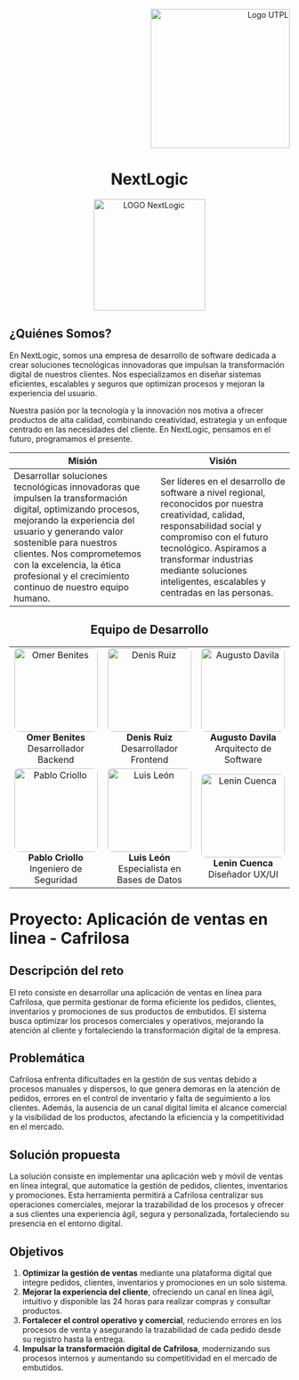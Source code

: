 <p align="right">
  <img src="https://i.postimg.cc/13qQdqZs/utpllogo.png" alt="Logo UTPL" width="250"/>
</p>

<h1 align="center"> NextLogic </center></h1>

<p align="center">
  <img width="200" alt="LOGO NextLogic" src="https://github.com/user-attachments/assets/86071dfe-2cb0-45e6-acb9-3e5f78afd156" />
</p>

## ¿Quiénes Somos?
En NextLogic, somos una empresa de desarrollo de software dedicada a crear soluciones tecnológicas innovadoras que impulsan la transformación digital de nuestros clientes. Nos especializamos en diseñar sistemas eficientes, escalables y seguros que optimizan procesos y mejoran la experiencia del usuario.

Nuestra pasión por la tecnología y la innovación nos motiva a ofrecer productos de alta calidad, combinando creatividad, estrategia y un enfoque centrado en las necesidades del cliente. En NextLogic, pensamos en el futuro, programamos el presente.

| **Misión** | **Visión** |
|--------------|---------------|
| Desarrollar soluciones tecnológicas innovadoras que impulsen la transformación digital, optimizando procesos, mejorando la experiencia del usuario y generando valor sostenible para nuestros clientes. Nos comprometemos con la excelencia, la ética profesional y el crecimiento continuo de nuestro equipo humano. | Ser líderes en el desarrollo de software a nivel regional, reconocidos por nuestra creatividad, calidad, responsabilidad social y compromiso con el futuro tecnológico. Aspiramos a transformar industrias mediante soluciones inteligentes, escalables y centradas en las personas. |


<div align="center">

<h2 align="center">Equipo de Desarrollo</h2>

<table>
  <tr>
    <td align="center">
      <img src="https://github.com/user-attachments/assets/f900e6c8-191f-483e-8036-f7967be918ae" width="150" height="150" style="object-fit: cover; border-radius: 8px;" alt="Omer Benites" /><br/>
      <strong>Omer Benites</strong><br/>
      Desarrollador Backend
    </td>
    <td align="center">
      <img src="https://github.com/user-attachments/assets/97f979b8-b775-4b17-abfb-6fbe616b1ff3" width="150" height="150" style="object-fit: cover; border-radius: 8px;" alt="Denis Ruiz" /><br/>
      <strong>Denis Ruiz</strong><br/>
      Desarrollador Frontend
    </td>
    <td align="center">
      <img src="https://github.com/user-attachments/assets/14e12627-699f-4dcb-badb-538b9e8066b3" width="150" height="150" style="object-fit: cover; border-radius: 8px;" alt="Augusto Davila" /><br/>
      <strong>Augusto Davila</strong><br/>
      Arquitecto de Software
    </td>
  </tr>
  <tr>
    <td align="center">
      <img src="https://github.com/user-attachments/assets/b773eaf6-e56b-49dd-9fb3-9a2c47ba7229" width="150" height="150" style="object-fit: cover; border-radius: 8px;" alt="Pablo Criollo" /><br/>
      <strong>Pablo Criollo</strong><br/>
      Ingeniero de Seguridad
    </td>
    <td align="center">
      <img src="https://github.com/user-attachments/assets/ce215da9-aa6c-4c98-bacb-67dfe70d0109" width="150" height="150" style="object-fit: cover; border-radius: 8px;" alt="Luis León" /><br/>
      <strong>Luis León</strong><br/>
      Especialista en Bases de Datos
    </td>
    <td align="center">
      <img src="https://github.com/user-attachments/assets/30e5aed0-cb2a-48fb-ab45-48fa24ededaa" width="150" height="150" style="object-fit: cover; border-radius: 8px;" alt="Lenin Cuenca" /><br/>
      <strong>Lenin Cuenca</strong><br/>
      Diseñador UX/UI
    </td>
  </tr>
</table>
</div>

# Proyecto: Aplicación de ventas en linea - Cafrilosa


## Descripción del reto
El reto consiste en desarrollar una aplicación de ventas en línea para Cafrilosa, que permita gestionar de forma eficiente los pedidos, clientes, inventarios y promociones de sus productos de embutidos.
El sistema busca optimizar los procesos comerciales y operativos, mejorando la atención al cliente y fortaleciendo la transformación digital de la empresa.

## Problemática
Cafrilosa enfrenta dificultades en la gestión de sus ventas debido a procesos manuales y dispersos, lo que genera demoras en la atención de pedidos, errores en el control de inventario y falta de seguimiento a los clientes.
Además, la ausencia de un canal digital limita el alcance comercial y la visibilidad de los productos, afectando la eficiencia y la competitividad en el mercado.

## Solución propuesta
La solución consiste en implementar una aplicación web y móvil de ventas en línea integral, que automatice la gestión de pedidos, clientes, inventarios y promociones.
Esta herramienta permitirá a Cafrilosa centralizar sus operaciones comerciales, mejorar la trazabilidad de los procesos y ofrecer a sus clientes una experiencia ágil, segura y personalizada, fortaleciendo su presencia en el entorno digital.

## Objetivos


1. **Optimizar la gestión de ventas** mediante una plataforma digital que integre pedidos, clientes, inventarios y promociones en un solo sistema.  
2. **Mejorar la experiencia del cliente**, ofreciendo un canal en línea ágil, intuitivo y disponible las 24 horas para realizar compras y consultar productos.  
3. **Fortalecer el control operativo y comercial**, reduciendo errores en los procesos de venta y asegurando la trazabilidad de cada pedido desde su registro hasta la entrega.  
4. **Impulsar la transformación digital de Cafrilosa**, modernizando sus procesos internos y aumentando su competitividad en el mercado de embutidos.  

